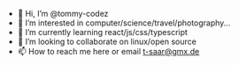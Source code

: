 - 👋 Hi, I’m @tommy-codez
- 👀 I’m interested in computer/science/travel/photography...
- 🌱 I’m currently learning react/js/css/typescript
- 💞️ I’m looking to collaborate on linux/open source
- 📫 How to reach me here or email t-saar@gmx.de

<!---
tommy-codez/tommy-codez is a ✨ special ✨ repository because its `README.md` (this file) appears on your GitHub profile.
You can click the Preview link to take a look at your changes.
--->
